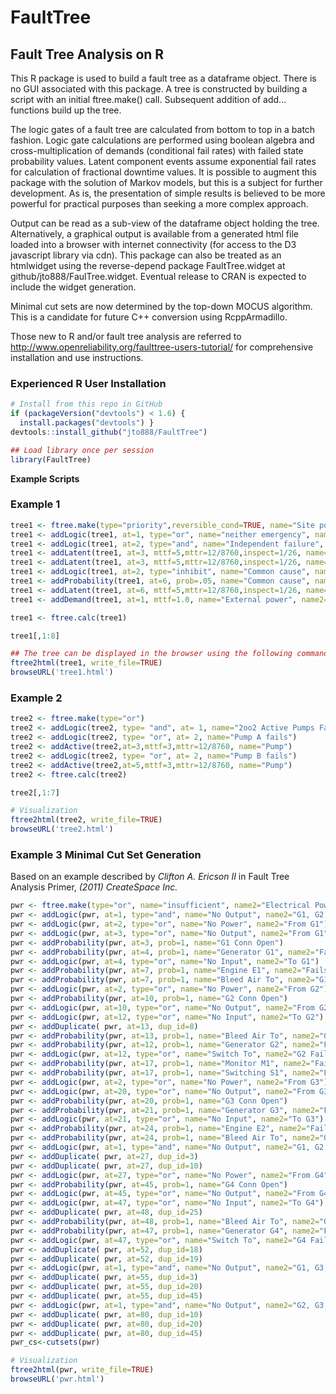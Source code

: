 # FaultTree
## Fault Tree Analysis on R

This R package is used to build a fault tree as a dataframe object. There is no GUI associated with this package. 
A tree is constructed by building a script with an initial ftree.make() call.  Subsequent addition of 
add... functions build up the tree.  

The logic gates of a fault tree are calculated from bottom to top
in a batch fashion. Logic gate calculations are performed using boolean algebra and cross-multiplication of demands (conditional fail rates) 
with failed state probability values. Latent component events assume exponential fail rates for calculation of fractional downtime values. It is possible to augment this package with the solution of Markov models, but this is a subject for
further development. As is, the presentation of simple results is believed to be more powerful for practical
purposes than seeking a more complex approach.

Output can be read as a sub-view of the dataframe object holding the tree. Alternatively, a graphical output
is available from a generated html file loaded into a browser with internet connectivity (for access to the D3 javascript library via cdn). This package can also be treated as an htmlwidget using the reverse-depend package FaultTree.widget at github/jto888/FaulTree.widget.
Eventual release to CRAN is expected to include the widget generation.

Minimal cut sets are now determined by the top-down MOCUS algorithm. This is a candidate for future C++ conversion using RcppArmadillo.

Those new to R and/or fault tree analysis are referred to http://www.openreliability.org/faulttree-users-tutorial/ for comprehensive installation and use instructions.

### Experienced R User Installation 
```r
# Install from this repo in GitHub
if (packageVersion("devtools") < 1.6) {
  install.packages("devtools") }
devtools::install_github("jto888/FaultTree")
```
```r
## Load library once per session
library(FaultTree) 
```
**Example Scripts**  
### Example 1  
```r
tree1 <- ftree.make(type="priority",reversible_cond=TRUE, name="Site power loss")
tree1 <- addLogic(tree1, at=1, type="or", name="neither emergency", name2="generator operable")
tree1 <- addLogic(tree1, at=2, type="and", name="Independent failure", name2="of generators")
tree1 <- addLatent(tree1, at=3, mttf=5,mttr=12/8760,inspect=1/26, name="e-gen set fails")
tree1 <- addLatent(tree1, at=3, mttf=5,mttr=12/8760,inspect=1/26, name="e-gen set fails")
tree1 <- addLogic(tree1, at=2, type="inhibit", name="Common cause", name2="failure of generators")
tree1 <- addProbability(tree1, at=6, prob=.05, name="Common cause", name2="beta factor")
tree1 <- addLatent(tree1, at=6, mttf=5,mttr=12/8760,inspect=1/26, name="e-gen set fails")
tree1 <- addDemand(tree1, at=1, mttf=1.0, name="External power", name2="interruption")

tree1 <- ftree.calc(tree1)

tree1[,1:8]

## The tree can be displayed in the browser using the following commands:
ftree2html(tree1, write_file=TRUE)
browseURL('tree1.html')
```		
### Example 2
```r
tree2 <- ftree.make(type="or")
tree2 <- addLogic(tree2, type= "and", at= 1, name="2oo2 Active Pumps Fail")
tree2 <- addLogic(tree2, type= "or", at= 2, name="Pump A fails")
tree2 <- addActive(tree2,at=3,mttf=3,mttr=12/8760, name="Pump")
tree2 <- addLogic(tree2, type= "or", at= 2, name="Pump B fails")
tree2 <- addActive(tree2,at=5,mttf=3,mttr=12/8760, name="Pump")
tree2 <- ftree.calc(tree2)

tree2[,1:7]

# Visualization
ftree2html(tree2, write_file=TRUE)
browseURL('tree2.html')
```

### Example 3  **Minimal Cut Set Generation**
Based on an example described by *Clifton A. Ericson II* in Fault Tree Analysis Primer, *(2011) CreateSpace Inc.*
```r
pwr <- ftree.make(type="or", name="insufficient", name2="Electrical Power")
pwr <- addLogic(pwr, at=1, type="and", name="No Output", name2="G1, G2, G3")
pwr <- addLogic(pwr, at=2, type="or", name="No Power", name2="From G1")
pwr <- addLogic(pwr, at=3, type="or", name="No Output", name2="From G1")
pwr <- addProbability(pwr, at=3, prob=1, name="G1 Conn Open")
pwr <- addProbability(pwr, at=4, prob=1, name="Generator G1", name2="Fails")
pwr <- addLogic(pwr, at=4, type="or", name="No Input", name2="To G1")
pwr <- addProbability(pwr, at=7, prob=1, name="Engine E1", name2="Fails")
pwr <- addProbability(pwr, at=7, prob=1, name="Bleed Air To", name2="G1 Fails")
pwr <- addLogic(pwr, at=2, type="or", name="No Power", name2="From G2")
pwr <- addProbability(pwr, at=10, prob=1, name="G2 Conn Open")
pwr <- addLogic(pwr, at=10, type="or", name="No Output", name2="From G2")
pwr <- addLogic(pwr, at=12, type="or", name="No Input", name2="To G2")
pwr <- addDuplicate( pwr, at=13, dup_id=8)
pwr <- addProbability(pwr, at=13, prob=1, name="Bleed Air To", name2="G2 Fails")
pwr <- addProbability(pwr, at=12, prob=1, name="Generator G2", name2="Fails")
pwr <- addLogic(pwr, at=12, type="or", name="Switch To", name2="G2 Fails")
pwr <- addProbability(pwr, at=17, prob=1, name="Monitor M1", name2="Fails")
pwr <- addProbability(pwr, at=17, prob=1, name="Switching S1", name2="Fails")
pwr <- addLogic(pwr, at=2, type="or", name="No Power", name2="From G3")
pwr <- addLogic(pwr, at=20, type="or", name="No Output", name2="From G3")
pwr <- addProbability(pwr, at=20, prob=1, name="G3 Conn Open")
pwr <- addProbability(pwr, at=21, prob=1, name="Generator G3", name2="Fails")
pwr <- addLogic(pwr, at=21, type="or", name="No Input", name2="To G3")
pwr <- addProbability(pwr, at=24, prob=1, name="Engine E2", name2="Fails")
pwr <- addProbability(pwr, at=24, prob=1, name="Bleed Air To", name2="G2 Fails")
pwr <- addLogic(pwr, at=1, type="and", name="No Output", name2="G1, G2, G4")
pwr <- addDuplicate( pwr, at=27, dup_id=3)
pwr <- addDuplicate( pwr, at=27, dup_id=10)
pwr <- addLogic(pwr, at=27, type="or", name="No Power", name2="From G4")
pwr <- addProbability(pwr, at=45, prob=1, name="G4 Conn Open")
pwr <- addLogic(pwr, at=45, type="or", name="No Output", name2="From G4")
pwr <- addLogic(pwr, at=47, type="or", name="No Input", name2="To G4")
pwr <- addDuplicate( pwr, at=48, dup_id=25)
pwr <- addProbability(pwr, at=48, prob=1, name="Bleed Air To", name2="G4 Fails")
pwr <- addProbability(pwr, at=47, prob=1, name="Generator G4", name2="Fails")
pwr <- addLogic(pwr, at=47, type="or", name="Switch To", name2="G4 Fails")
pwr <- addDuplicate( pwr, at=52, dup_id=18)
pwr <- addDuplicate( pwr, at=52, dup_id=19)
pwr <- addLogic(pwr, at=1, type="and", name="No Output", name2="G1, G3, G4")
pwr <- addDuplicate( pwr, at=55, dup_id=3)
pwr <- addDuplicate( pwr, at=55, dup_id=20)
pwr <- addDuplicate( pwr, at=55, dup_id=45)
pwr <- addLogic(pwr, at=1, type="and", name="No Output", name2="G2, G3, G4")
pwr <- addDuplicate( pwr, at=80, dup_id=10)
pwr <- addDuplicate( pwr, at=80, dup_id=20)
pwr <- addDuplicate( pwr, at=80, dup_id=45) 
pwr_cs<-cutsets(pwr)

# Visualization
ftree2html(pwr, write_file=TRUE)
browseURL('pwr.html')

```